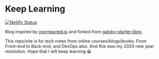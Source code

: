 # Keep Learning

[![Netlify Status](https://api.netlify.com/api/v1/badges/fae01db3-c0d4-4cca-a360-1674a86d26a6/deploy-status)](https://app.netlify.com/sites/keep-learning/deploys)

Blog inspired by [overreacted.io](https://overreacted.io) and forked from [gatsby-starter-blog](https://github.com/gatsbyjs/gatsby-starter-blog).

This repo/site is for tech notes from online courses/blogs/books. From Front-end to Back-end, and DevOps also. And this was my 2020 new year resolution. Hope that I will keep learning :grinning:
